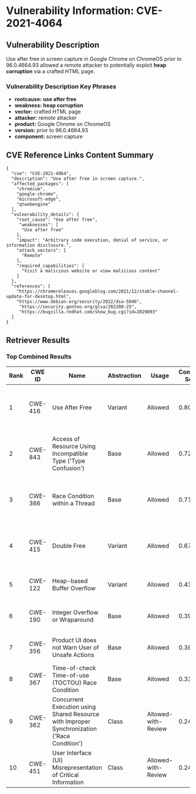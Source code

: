 # Vulnerability Information: CVE-2021-4064

## Vulnerability Description
Use after free in screen capture in Google Chrome on ChromeOS prior to 96.0.4664.93 allowed a remote attacker to potentially exploit **heap corruption** via a crafted HTML page.

### Vulnerability Description Key Phrases
- **rootcause:** **use after free**
- **weakness:** **heap corruption**
- **vector:** crafted HTML page
- **attacker:** remote attacker
- **product:** Google Chrome on ChromeOS
- **version:** prior to 96.0.4664.93
- **component:** screen capture

## CVE Reference Links Content Summary
```
{
  "cve": "CVE-2021-4064",
  "description": "Use after free in screen capture.",
  "affected_packages": [
    "chromium",
    "google-chrome",
    "microsoft-edge",
    "qtwebengine"
  ],
  "vulnerability_details": {
    "root_cause": "Use after free",
     "weaknesses": [
      "Use after free"
    ],
    "impact": "Arbitrary code execution, denial of service, or information disclosure.",
    "attack_vectors": [
      "Remote"
    ],
    "required_capabilities": [
      "Visit a malicious website or view malicious content"
    ]
  },
  "references": [
    "https://chromereleases.googleblog.com/2021/12/stable-channel-update-for-desktop.html",
    "https://www.debian.org/security/2022/dsa-5046",
     "https://security.gentoo.org/glsa/202208-25",
     "https://bugzilla.redhat.com/show_bug.cgi?id=2029893"
  ]
}
```

## Retriever Results

### Top Combined Results

| Rank | CWE ID | Name | Abstraction | Usage | Combined Score | Retrievers | Individual Scores |
|------|--------|------|-------------|-------|---------------|------------|-------------------|
| 1 | CWE-416 | Use After Free | Variant | Allowed | 0.8065 | dense, sparse, graph | dense: 0.648, sparse: 0.448, graph: 0.820 |
| 2 | CWE-843 | Access of Resource Using Incompatible Type ('Type Confusion') | Base | Allowed | 0.7252 | dense, sparse, graph | dense: 0.504, sparse: 0.398, graph: 0.686 |
| 3 | CWE-366 | Race Condition within a Thread | Base | Allowed | 0.7173 | dense, sparse, graph | dense: 0.590, sparse: 0.360, graph: 0.605 |
| 4 | CWE-415 | Double Free | Variant | Allowed | 0.6744 | dense, sparse, graph | dense: 0.539, sparse: 0.300, graph: 0.809 |
| 5 | CWE-122 | Heap-based Buffer Overflow | Variant | Allowed | 0.4363 | dense, sparse | dense: 0.546, sparse: 0.349 |
| 6 | CWE-190 | Integer Overflow or Wraparound | Base | Allowed | 0.3943 | dense, sparse | dense: 0.496, sparse: 0.255 |
| 7 | CWE-356 | Product UI does not Warn User of Unsafe Actions | Base | Allowed | 0.3895 | dense, sparse | dense: 0.510, sparse: 0.235 |
| 8 | CWE-367 | Time-of-check Time-of-use (TOCTOU) Race Condition | Base | Allowed | 0.3332 | dense, sparse | dense: 0.506, sparse: 0.140 |
| 9 | CWE-362 | Concurrent Execution using Shared Resource with Improper Synchronization ('Race Condition') | Class | Allowed-with-Review | 0.2463 | dense, sparse | dense: 0.510, sparse: 0.287 |
| 10 | CWE-451 | User Interface (UI) Misrepresentation of Critical Information | Class | Allowed-with-Review | 0.2415 | dense, sparse | dense: 0.527, sparse: 0.258 |


